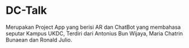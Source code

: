 # DC-Talk
Merupakan Project App yang berisi AR dan ChatBot yang membahasa seputar Kampus UKDC,
Terdiri dari Antonius Bun Wijaya, Maria Chatrin Bunaean dan Ronald Julio.
